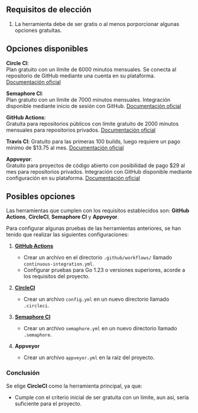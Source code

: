 ## Requisitos de elección 

1. La herramienta debe de ser gratis o al menos porporcionar algunas opciones gratuitas.

## Opciones disponibles 
**Circle CI**:    
    Plan gratuito con un límite de 6000 minutos mensuales. Se conecta al repositorio de GitHub mediante una cuenta en su plataforma.
    [Documentación oficial](https://circleci.com/)

**Semaphore CI**:    
    Plan gratuito con un límite de 7000 minutos mensuales. Integración disponible mediante inicio de sesión con GitHub.
    [Documentación oficial](https://semaphoreci.com/)   
    
**GitHub Actions**:    
    Gratuita para repositorios públicos con límite gratuito de 2000 minutos mensuales para repositorios privados.
    [Documentación oficial](https://github.com/features/actions)

**Travis CI**:
    Gratuito para las primeras 100 builds, luego requiere un pago mínimo de $13.75 al mes. 
    [Documentación oficial](https://www.travis-ci.com/)  

**Appveyor**:    
    Gratuito para proyectos de código abierto con posibilidad de pago $29 al mes para repositorios privados. Integración con GitHub disponible mediante configuración en su plataforma. 
    [Documentación oficial](https://www.appveyor.com/)

## Posibles opciones 

Las herramientas que cumplen con los requisitos establecidos son: **GitHub Actions**, **CircleCI**, **Semaphore CI** y **Appveyor**.  

Para configurar algunas pruebas de las herramientas anteriores, se han tenido que realizar las siguientes configuraciones:

1. [**GitHub Actions**](./images/prueba-github-actions.png)  
   - Crear un archivo en el directorio `.github/workflows/` llamado `continuous-integration.yml`.  
   - Configurar pruebas para Go 1.23 o versiones superiores, acorde a los requisitos del proyecto.  

2. [**CircleCI**](./images/prueba-circleci.png)  
   - Crear un archivo `config.yml` en un nuevo directorio llamado `.circleci`.  

3. [**Semaphore CI**](./images/prueba-semaphore.png)  
   - Crear un archivo `semaphore.yml` en un nuevo directorio llamado `.semaphore`.

4. **Appveyor**  
   -  Crear un archivo `appveyor.yml` en la raíz del proyecto.  

### Conclusión

Se elige **CircleCI** como la herramienta principal, ya que:
- Cumple con el criterio inicial de ser gratuita con un límite, aun así, sería suficiente para el proyecto.